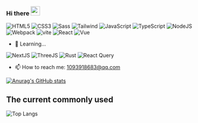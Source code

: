 ### Hi there <img src="https://cdn.jsdelivr.net/gh/MaleWeb/picture/images/techblog/hi.gif" width="25">


![HTML5](https://img.shields.io/badge/HTML5-E34F26?style=for-the-badge&logo=html5&logoColor=white)
![CSS3](https://img.shields.io/badge/CSS3-1572B6?style=for-the-badge&logo=css3&logoColor=white)
![Sass](https://img.shields.io/badge/Sass-CC6699?style=for-the-badge&logo=sass&logoColor=white)
![Tailwind](https://img.shields.io/badge/Tailwind_CSS-38B2AC?style=for-the-badge&logo=tailwind-css&logoColor=white)
![JavaScript](https://img.shields.io/badge/JavaScript-323330?style=for-the-badge&logo=javascript&logoColor=F7DF1E)
![TypeScript](https://img.shields.io/badge/TypeScript-007ACC?style=for-the-badge&logo=typescript&logoColor=white)
![NodeJS](https://img.shields.io/badge/Node%20js-339933?style=for-the-badge&logo=nodedotjs&logoColor=white)
![Webpack](https://img.shields.io/badge/Webpack-8DD6F9?style=for-the-badge&logo=Webpack&logoColor=white)
![vite](https://img.shields.io/badge/Vite-B73BFE?style=for-the-badge&logo=vite&logoColor=FFD62E)
![React](https://img.shields.io/badge/React-20232A?style=for-the-badge&logo=react&logoColor=61DAFB)
![Vue](https://img.shields.io/badge/Vue%20js-35495E?style=for-the-badge&logo=vuedotjs&logoColor=4FC08D)

- 🌱 Learning...

![NextJS](https://img.shields.io/badge/next%20js-000000?style=for-the-badge&logo=nextdotjs&logoColor=white)
![ThreeJS](https://img.shields.io/badge/ThreeJs-black?style=for-the-badge&logo=three.js&logoColor=white)
![Rust](https://img.shields.io/badge/Rust-000000?style=for-the-badge&logo=rust&logoColor=white)
![React Query](https://img.shields.io/badge/React_Query-FF4154?style=for-the-badge&logo=React_Query&logoColor=white)

- 📫 How to reach me: 1093918683@qq.com

[![Anurag's GitHub stats](https://github-readme-stats.vercel.app/api?username=CeazzZY&theme=synthwave)](https://github.com/anuraghazra/github-readme-stats)

## The current commonly used

![Top Langs](https://github-readme-stats.vercel.app/api/top-langs/?username=anuraghazra&layout=compact&langs_count=6)
